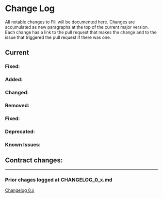 Change Log
==========

All notable changes to Fili will be documented here. Changes are accumulated as new paragraphs at the top of the current
major version. Each change has a link to the pull request that makes the change and to the issue that triggered the
pull request if there was one.

Current
-------

### Fixed:

### Added:

### Changed:

### Removed:

### Fixed:

### Deprecated:

### Known Issues:

## Contract changes:



-------------


### Prior chages logged at CHANGELOG_0_x.md

[Changelog 0.x](CHANGELOG_0_x.md)
